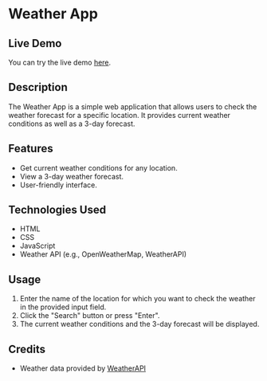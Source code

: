 # Weather App

## Live Demo
You can try the live demo [here](https://keshujangid.github.io/Weather-App/).

## Description
The Weather App is a simple web application that allows users to check the weather forecast for a specific location. It provides current weather conditions as well as a 3-day forecast.

## Features
- Get current weather conditions for any location.
- View a 3-day weather forecast.
- User-friendly interface.

## Technologies Used
- HTML
- CSS
- JavaScript
- Weather API (e.g., OpenWeatherMap, WeatherAPI)

## Usage
1. Enter the name of the location for which you want to check the weather in the provided input field.
2. Click the "Search" button or press "Enter".
3. The current weather conditions and the 3-day forecast will be displayed.

## Credits
- Weather data provided by [WeatherAPI](https://www.weatherapi.com/)

